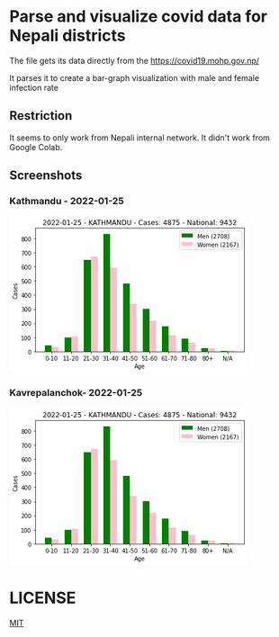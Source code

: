 # Parse and visualize covid data for Nepali districts

The file gets its data directly from the https://covid19.mohp.gov.np/

It parses it to create a bar-graph visualization with male and female infection rate

## Restriction

It seems to only work from Nepali internal network. It didn't work from Google Colab.

## Screenshots

### Kathmandu - 2022-01-25
![Kathmandu - 2022-01-25](/screenshots/kathmandu-covid.png)

### Kavrepalanchok- 2022-01-25

![Kavrepalanchok - 2022-01-25](/screenshots/kathmandu-covid.png)


# LICENSE

[MIT](LICENSE.md)